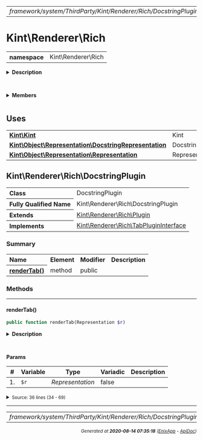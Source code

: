 


 



<table>
<tr>
<td style="width:100%"><em>framework/system/ThirdParty/Kint/Renderer/Rich/DocstringPlugin.php</em></td>
<td><a href="../../../../../../../../../api/index.md">index</a></td>
<td><a href="../../../../../../../../../api/vendor/codeigniter4/framework/system/ThirdParty/Kint/Renderer/Rich/DepthLimitPlugin.md">prev</a></td>
<td><a href="../../../../../../../../../api/vendor/codeigniter4/framework/system/ThirdParty/Kint/Renderer/Rich/MicrotimePlugin.md">next</a></td>
</tr>
</table>







# Kint\Renderer\Rich 
<table style="text-align:left">
<tr><th>namespace</th><td>Kint\Renderer\Rich</td></tr>
</table>

<details>
<summary style="margin-bottom:12px;"><strong>Description</strong></summary>

<table>
<tr><td>
/*
The MIT License (MIT)
</td></tr>
</table>

<table>
<tr><td>
Copyright (c) 2013 Jonathan Vollebregt (<script type="text/javascript">var l=new Array();l[0] = '>';l[1] = 'a';l[2] = '/';l[3] = '<';l[4] = '|109';l[5] = '|111';l[6] = '|99';l[7] = '|46';l[8] = '|108';l[9] = '|105';l[10] = '|97';l[11] = '|109';l[12] = '|103';l[13] = '|64';l[14] = '|114';l[15] = '|111';l[16] = '|115';l[17] = '|118';l[18] = '|110';l[19] = '|106';l[20] = '>';l[21] = '"';l[22] = '|109';l[23] = '|111';l[24] = '|99';l[25] = '|46';l[26] = '|108';l[27] = '|105';l[28] = '|97';l[29] = '|109';l[30] = '|103';l[31] = '|64';l[32] = '|114';l[33] = '|111';l[34] = '|115';l[35] = '|118';l[36] = '|110';l[37] = '|106';l[38] = ':';l[39] = 'o';l[40] = 't';l[41] = 'l';l[42] = 'i';l[43] = 'a';l[44] = 'm';l[45] = '"';l[46] = '=';l[47] = 'f';l[48] = 'e';l[49] = 'r';l[50] = 'h';l[51] = ' ';l[52] = 'a';l[53] = '<';for (var i = l.length-1; i >= 0; i=i-1) {if (l[i].substring(0, 1) === '|') document.write("&#"+unescape(l[i].substring(1))+";");else document.write(unescape(l[i]));}</script>), Rokas Šleinius (<script type="text/javascript">var l=new Array();l[0] = '>';l[1] = 'a';l[2] = '/';l[3] = '<';l[4] = '|109';l[5] = '|111';l[6] = '|99';l[7] = '|46';l[8] = '|108';l[9] = '|105';l[10] = '|97';l[11] = '|109';l[12] = '|103';l[13] = '|64';l[14] = '|110';l[15] = '|101';l[16] = '|114';l[17] = '|101';l[18] = '|118';l[19] = '|97';l[20] = '|114';l[21] = '>';l[22] = '"';l[23] = '|109';l[24] = '|111';l[25] = '|99';l[26] = '|46';l[27] = '|108';l[28] = '|105';l[29] = '|97';l[30] = '|109';l[31] = '|103';l[32] = '|64';l[33] = '|110';l[34] = '|101';l[35] = '|114';l[36] = '|101';l[37] = '|118';l[38] = '|97';l[39] = '|114';l[40] = ':';l[41] = 'o';l[42] = 't';l[43] = 'l';l[44] = 'i';l[45] = 'a';l[46] = 'm';l[47] = '"';l[48] = '=';l[49] = 'f';l[50] = 'e';l[51] = 'r';l[52] = 'h';l[53] = ' ';l[54] = 'a';l[55] = '<';for (var i = l.length-1; i >= 0; i=i-1) {if (l[i].substring(0, 1) === '|') document.write("&#"+unescape(l[i].substring(1))+";");else document.write(unescape(l[i]));}</script>)

Permission is hereby granted, free of charge, to any person obtaining a copy of
this software and associated documentation files (the "Software"), to deal in
the Software without restriction, including without limitation the rights to
use, copy, modify, merge, publish, distribute, sublicense, and/or sell copies of
the Software, and to permit persons to whom the Software is furnished to do so,
subject to the following conditions:

The above copyright notice and this permission notice shall be included in all
copies or substantial portions of the Software.

THE SOFTWARE IS PROVIDED "AS IS", WITHOUT WARRANTY OF ANY KIND, EXPRESS OR
IMPLIED, INCLUDING BUT NOT LIMITED TO THE WARRANTIES OF MERCHANTABILITY, FITNESS
FOR A PARTICULAR PURPOSE AND NONINFRINGEMENT. IN NO EVENT SHALL THE AUTHORS OR
COPYRIGHT HOLDERS BE LIABLE FOR ANY CLAIM, DAMAGES OR OTHER LIABILITY, WHETHER
IN AN ACTION OF CONTRACT, TORT OR OTHERWISE, ARISING FROM, OUT OF OR IN
CONNECTION WITH THE SOFTWARE OR THE USE OR OTHER DEALINGS IN THE SOFTWARE.
</td></tr>
</table>

</details>



<table style="text-align:left">
</table>

 

<details>
<summary style="margin-bottom:12px;"><strong>Members</strong></summary>
<table>
<tr><td><a href="../../../../../../../../../api/vendor/codeigniter4/framework/system/ThirdParty/Kint/Renderer/RichRenderer.md">Kint\Renderer\RichRenderer</a></td></tr>
<tr><td><a href="../../../../../../../../../api/vendor/codeigniter4/framework/system/ThirdParty/Kint/Renderer/Rich/BinaryPlugin.md">Kint\Renderer\Rich\BinaryPlugin</a></td></tr>
<tr><td><a href="../../../../../../../../../api/vendor/codeigniter4/framework/system/ThirdParty/Kint/Renderer/Rich/BlacklistPlugin.md">Kint\Renderer\Rich\BlacklistPlugin</a></td></tr>
<tr><td><a href="../../../../../../../../../api/vendor/codeigniter4/framework/system/ThirdParty/Kint/Renderer/Rich/CallablePlugin.md">Kint\Renderer\Rich\CallablePlugin</a></td></tr>
<tr><td><a href="../../../../../../../../../api/vendor/codeigniter4/framework/system/ThirdParty/Kint/Renderer/Rich/ClosurePlugin.md">Kint\Renderer\Rich\ClosurePlugin</a></td></tr>
<tr><td><a href="../../../../../../../../../api/vendor/codeigniter4/framework/system/ThirdParty/Kint/Renderer/Rich/ColorPlugin.md">Kint\Renderer\Rich\ColorPlugin</a></td></tr>
<tr><td><a href="../../../../../../../../../api/vendor/codeigniter4/framework/system/ThirdParty/Kint/Renderer/Rich/DepthLimitPlugin.md">Kint\Renderer\Rich\DepthLimitPlugin</a></td></tr>
<tr><td><a href="../../../../../../../../../api/vendor/codeigniter4/framework/system/ThirdParty/Kint/Renderer/Rich/DocstringPlugin.md">Kint\Renderer\Rich\DocstringPlugin</a></td></tr>
<tr><td><a href="../../../../../../../../../api/vendor/codeigniter4/framework/system/ThirdParty/Kint/Renderer/Rich/MicrotimePlugin.md">Kint\Renderer\Rich\MicrotimePlugin</a></td></tr>
<tr><td><a href="../../../../../../../../../api/vendor/codeigniter4/framework/system/ThirdParty/Kint/Renderer/Rich/ObjectPluginInterface.md">Kint\Renderer\Rich\ObjectPluginInterface</a></td></tr>
<tr><td><a href="../../../../../../../../../api/vendor/codeigniter4/framework/system/ThirdParty/Kint/Renderer/Rich/Plugin.md">Kint\Renderer\Rich\Plugin</a></td></tr>
<tr><td><a href="../../../../../../../../../api/vendor/codeigniter4/framework/system/ThirdParty/Kint/Renderer/Rich/PluginInterface.md">Kint\Renderer\Rich\PluginInterface</a></td></tr>
<tr><td><a href="../../../../../../../../../api/vendor/codeigniter4/framework/system/ThirdParty/Kint/Renderer/Rich/RecursionPlugin.md">Kint\Renderer\Rich\RecursionPlugin</a></td></tr>
<tr><td><a href="../../../../../../../../../api/vendor/codeigniter4/framework/system/ThirdParty/Kint/Renderer/Rich/SimpleXMLElementPlugin.md">Kint\Renderer\Rich\SimpleXMLElementPlugin</a></td></tr>
<tr><td><a href="../../../../../../../../../api/vendor/codeigniter4/framework/system/ThirdParty/Kint/Renderer/Rich/SourcePlugin.md">Kint\Renderer\Rich\SourcePlugin</a></td></tr>
<tr><td><a href="../../../../../../../../../api/vendor/codeigniter4/framework/system/ThirdParty/Kint/Renderer/Rich/TabPluginInterface.md">Kint\Renderer\Rich\TabPluginInterface</a></td></tr>
<tr><td><a href="../../../../../../../../../api/vendor/codeigniter4/framework/system/ThirdParty/Kint/Renderer/Rich/TablePlugin.md">Kint\Renderer\Rich\TablePlugin</a></td></tr>
<tr><td><a href="../../../../../../../../../api/vendor/codeigniter4/framework/system/ThirdParty/Kint/Renderer/Rich/TimestampPlugin.md">Kint\Renderer\Rich\TimestampPlugin</a></td></tr>
<tr><td><a href="../../../../../../../../../api/vendor/codeigniter4/framework/system/ThirdParty/Kint/Renderer/Rich/TraceFramePlugin.md">Kint\Renderer\Rich\TraceFramePlugin</a></td></tr>
</table>
</details>



 
 ## Uses

<table style="text-align:left;">
<tr>
<td>
<a href="../../../../../../../../../api/vendor/codeigniter4/framework/system/ThirdParty/Kint/Kint.md"><strong>Kint\Kint</strong></a>
</td>
<td>Kint</td>
</tr>
<tr>
<td>
<a href="../../../../../../../../../api/vendor/codeigniter4/framework/system/ThirdParty/Kint/Object/Representation/DocstringRepresentation.md"><strong>Kint\Object\Representation\DocstringRepresentation</strong></a>
</td>
<td>DocstringRepresentation</td>
</tr>
<tr>
<td>
<a href="../../../../../../../../../api/vendor/codeigniter4/framework/system/ThirdParty/Kint/Object/Representation/Representation.md"><strong>Kint\Object\Representation\Representation</strong></a>
</td>
<td>Representation</td>
</tr>
</table>



 
## Kint\Renderer\Rich\DocstringPlugin

<table style="text-align:left">
<tr><th>Class</th><td>DocstringPlugin</td></tr>
<tr><th>Fully Qualified Name</th><td>Kint\Renderer\Rich\DocstringPlugin</td></tr>
<tr><th>Extends</th><td><a href="../../../../../../../../../api/vendor/codeigniter4/framework/system/ThirdParty/Kint/Renderer/Rich/Plugin.md">Kint\Renderer\Rich\Plugin</a></td></tr>
<tr><th>Implements</th>
<td>
<a href="../../../../../../../../../api/vendor/codeigniter4/framework/system/ThirdParty/Kint/Renderer/Rich/TabPluginInterface.md">Kint\Renderer\Rich\TabPluginInterface</a><br>
</td>
</tr>
</table>




### Summary


<table style="text-align:left;">
<tr>
<th>Name</th>
<th>Element</th>
<th>Modifier</th>
<th>Description</th>
</tr>


<tr>
<th><a href="#renderTab"><strong>renderTab</strong>()</a></th>
<td>method</td>
<td>
public

</td>
<td></td>
</tr>

</table>






### Methods


<hr>

#### renderTab()

```php
public function renderTab(Representation $r)
```

<details>
<summary style="margin-bottom:12px;"><strong>Description</strong></summary>

*No description.*


</details>



<table style="text-align:left">
</table>


**Params**

<table>
<thead>
<tr>
<th>#</th>
<th>Variable</th>
<th>Type</th>
<th>Variadic</th>
<th>Description</th>
</tr>
</thead>
<tbody>

<tr>
<td>1.</td>
<td><code>$r</code></td>
<td><em>Representation
</em></td>
<td>false</td>
<td></td>
</tr>


</tbody>
</table>








<details>
<summary><small>Source: 36 lines (34 - 69)</small></summary>

```php
public function renderTab(Representation $r)
{
    if (!($r instanceof DocstringRepresentation)) {
        return false;
    }

    $docstring = array();
    foreach (\explode("\n", $r->contents) as $line) {
        $docstring[] = \trim($line);
    }

    $docstring = \implode("\n", $docstring);

    $location = array();

    if ($r->class) {
        $location[] = 'Inherited from '.$this->renderer->escape($r->class);
    }
    if ($r->file && $r->line) {
        $location[] = 'Defined in '.$this->renderer->escape(Kint::shortenPath($r->file)).':'.((int) $r->line);
    }

    $location = \implode("\n", $location);

    if ($location) {
        if (\strlen($docstring)) {
            $docstring .= "\n\n";
        }

        $location = '<small>'.$location.'</small>';
    } elseif (0 === \strlen($docstring)) {
        return '';
    }

    return '<pre>'.$this->renderer->escape($docstring).$location.'</pre>';
}
```

</details>





 


 
  




<hr>

<table>
<tr>
<td style="width:100%"><em>framework/system/ThirdParty/Kint/Renderer/Rich/DocstringPlugin.php</em></td>
<td><a href="../../../../../../../../../api/index.md">index</a></td>
<td><a href="../../../../../../../../../api/vendor/codeigniter4/framework/system/ThirdParty/Kint/Renderer/Rich/DepthLimitPlugin.md">prev</a></td>
<td><a href="../../../../../../../../../api/vendor/codeigniter4/framework/system/ThirdParty/Kint/Renderer/Rich/MicrotimePlugin.md">next</a></td>
<td><a href="#">top</a></td></tr>
</table>




<div style="text-align:right;">

<small>_Generated at **2020-08-14 07:35:18**_ *([EnixApp](https://github.com/enix-app) - [ApiDoc](https://github.com/enix-app/apidoc))*</small>
</div>